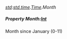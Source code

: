 _[std](../../modules/std/std-module.md):[std.time](../../modules/std/std-time.md).[Time](../../modules/std/std-time-time.md).Month_
##### Property Month:[Int](../../modules/wonkey/wonkey-types-int.md)
Month since January (0-11)
